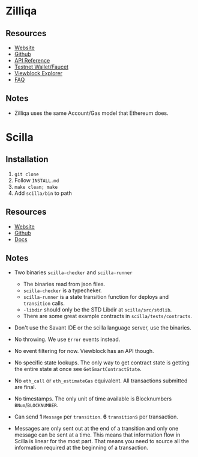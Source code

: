 # Zilliqa

## Resources

- [Website](https://zilliqa.com)
- [Github](https://github.com/Zilliqa)
- [API Reference](https://apidocs.zilliqa.com/)
- [Testnet Wallet/Faucet](https://dev-wallet.zilliqa.com/home)
- [Viewblock Explorer](https://viewblock.io/zilliqa)
- [FAQ](https://docs.zilliqa.com/techfaq.pdf)

## Notes

- Zilliqa uses the same Account/Gas model that Ethereum does.

# Scilla

## Installation

1. `git clone`
2. Follow `INSTALL.md`
3. `make clean; make`
4. Add `scilla/bin` to path

## Resources

- [Website](https://scilla-lang.org)
- [Github](https://github.com/Zilliqa/scilla)
- [Docs](https://scilla.readthedocs.io/en/latest/)

## Notes

- Two binaries `scilla-checker` and `scilla-runner`

  - The binaries read from json files.
  - `scilla-checker` is a typecheker.
  - `scilla-runner` is a state transition function for deploys and `transition`
    calls.
  - `-libdir` should only be the STD Libdir at `scilla/src/stdlib`.
  - There are some great example contracts in `scilla/tests/contracts`.

- Don't use the Savant IDE or the scilla language server, use the binaries.

- No throwing. We use `Error` events instead.

- No event filtering for now. Viewblock has an API though.

- No specific state lookups. The only way to get contract state is getting the
  entire state at once see `GetSmartContractState`.

- No `eth_call` or `eth_estimateGas` equivalent. All transactions submitted are
  final.

- No timestamps. The only unit of time available is Blocknumbers
  `BNum`/`BLOCKNUMBER`.

* Can send **1** `Message` per `transition`. **6** `transition`s per
  transaction.

* Messages are only sent out at the end of a transition and only one message can
  be sent at a time. This means that information flow in Scilla is linear for
  the most part. That means you need to source all the information required at
  the beginning of a transaction.
